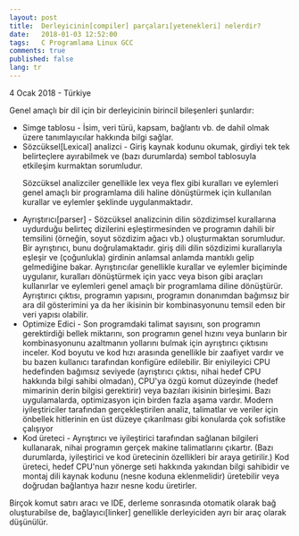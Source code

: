 ```yaml
---
layout: post
title:  Derleyicinin[compiler] parçaları[yetenekleri] nelerdir?
date:   2018-01-03 12:52:00
tags:   C Programlama Linux GCC
comments: true
published: false
lang: tr
---
```

 

<p class="meta">4 Ocak 2018 - Türkiye</p>

<p class="ui_qtext_para">Genel amaçlı bir dil için bir derleyicinin birincil bileşenleri şunlardır:</p><ul><li>Simge tablosu - İsim, veri türü, kapsam, bağlantı vb. de dahil olmak üzere tanımlayıcılar hakkında bilgi sağlar.</li><li>Sözcüksel[Lexical] analizci - Giriş kaynak kodunu okumak, girdiyi tek tek belirteçlere ayırabilmek ve (bazı durumlarda) sembol tablosuyla etkileşim kurmaktan sorumludur.

Sözcüksel analizciler genellikle lex veya flex gibi kuralları ve eylemleri genel amaçlı bir programlama dili haline dönüştürmek için kullanılan kurallar ve eylemler şeklinde uygulanmaktadır.</li><li>Ayrıştırıcı[parser] - Sözcüksel analizcinin dilin sözdizimsel kurallarına uydurduğu belirteç dizilerini eşleştirmesinden ve programın dahili bir temsilini (örneğin, soyut sözdizim ağacı vb.) oluşturmaktan sorumludur. Bir ayrıştırıcı, bunu doğrulamaktadır. giriş dili dilin sözdizimi kurallarıyla eşleşir ve (çoğunlukla) girdinin anlamsal anlamda mantıklı gelip gelmediğine bakar. Ayrıştırıcılar genellikle kurallar ve eylemler biçiminde uygulanır, kuralları dönüştürmek için yacc veya bison gibi araçları kullanırlar ve eylemleri genel amaçlı bir programlama diline dönüştürür. Ayrıştırıcı çıktısı, programın yapısını, programın donanımdan bağımsız bir ara dil gösterimini ya da her ikisinin bir kombinasyonunu temsil eden bir veri yapısı olabilir.</li><li>Optimize Edici - Son programdaki talimat sayısını, son programın gerektirdiği bellek miktarını, son programın genel hızını veya bunların bir kombinasyonunu azaltmanın yollarını bulmak için ayrıştırıcı çıktısını inceler. Kod boyutu ve kod hızı arasında genellikle bir zaafiyet vardır ve bu bazen kullanıcı tarafından konfigüre edilebilir. Bir eniyileyici CPU hedefinden bağımsız seviyede (ayrıştırıcı çıktısı, nihai hedef CPU hakkında bilgi sahibi olmadan), CPU'ya özgü komut düzeyinde (hedef mimarinin derin bilgisi gerektirir) veya bazıları ikisinin birleşimi. Bazı uygulamalarda, optimizasyon için birden fazla aşama vardır. Modern iyileştiriciler tarafından gerçekleştirilen analiz, talimatlar ve veriler için önbellek hitlerinin en üst düzeye çıkarılması gibi konularda çok sofistike çalışıyor </li><li>Kod üreteci - Ayrıştırıcı ve iyileştirici tarafından sağlanan bilgileri kullanarak, nihai programın gerçek makine talimatlarını çıkartır. (Bazı durumlarda, iyileştirici ve kod üretecinin özellikleri bir araya getirilir.) Kod üreteci, hedef CPU'nun yönerge seti hakkında yakından bilgi sahibidir ve montaj dili kaynak kodunu (nesne koduna eklenmelidir) üretebilir veya doğrudan bağlantıya hazır nesne kodu üretirler. </li></ul><p class="ui_qtext_para">Birçok komut satırı aracı ve IDE, derleme sonrasında otomatik olarak bağ oluşturabilse de, bağlayıcı[linker] genellikle derleyiciden ayrı bir araç olarak düşünülür.</p>
